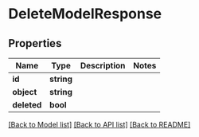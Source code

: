 # DeleteModelResponse

## Properties
Name | Type | Description | Notes
------------ | ------------- | ------------- | -------------
**id** | **string** |  | 
**object** | **string** |  | 
**deleted** | **bool** |  | 

[[Back to Model list]](../README.md#documentation-for-models) [[Back to API list]](../README.md#documentation-for-api-endpoints) [[Back to README]](../README.md)


